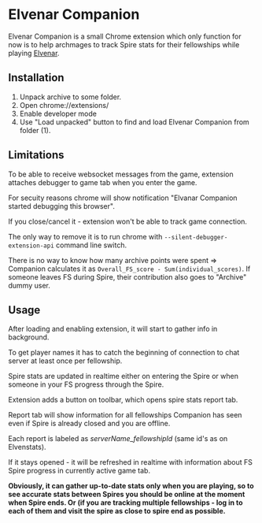﻿Elvenar Companion
==============

Elvenar Companion is a small Chrome extension which only function for now is to help archmages to track Spire stats for their fellowships while playing [Elvenar](https://elvenar.com).

Installation
---------

1. Unpack archive to some folder.
2. Open chrome://extensions/
3. Enable developer mode
4. Use "Load unpacked" button to find and load Elvenar Companion from folder (1).

Limitations
---------

To be able to receive websocket messages from the game, extension attaches debugger to game tab when you enter the game.

For secuity reasons chrome will show notification "Elvanar Companion started debugging this browser".

If you close/cancel it - extension won't be able to track game connection.

The only way to remove it is to run chrome with `--silent-debugger-extension-api` command line switch.

There is no way to know how many archive points were spent => Companion calculates it as `Overall_FS_score - Sum(individual_scores)`. If someone leaves FS during Spire, their contribution also goes to "Archive" dummy user.

Usage
---------

After loading and enabling extension, it will start to gather info in background.

To get player names it has to catch the beginning of connection to chat server at least once per fellowship.

Spire stats are updated in realtime either on entering the Spire or when someone in your FS progress through the Spire.

Extension adds a button on toolbar, which opens spire stats report tab.

Report tab will show information for all fellowships Companion has seen even if Spire is already closed and you are offline.

Each report is labeled as *serverName_fellowshipId* (same id's as on Elvenstats).

If it stays opened - it will be refreshed in realtime with information about FS Spire progress in currently active game tab.

**Obviously, it can gather up-to-date stats only when you are playing, so to see accurate stats between Spires you should be online at the moment when Spire ends. 
Or (if you are tracking multiple fellowships - log in to each of them and visit the spire as close to spire end as possible.**
